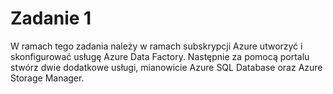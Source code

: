 # Zadanie 1

W ramach tego zadania należy w ramach subskrypcji Azure utworzyć i skonfigurować usługę Azure Data Factory. Następnie za pomocą portalu stwórz dwie dodatkowe usługi, mianowicie Azure SQL Database oraz Azure Storage Manager.